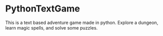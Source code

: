 # PythonTextGame
This is a text based adventure game made in python. Explore a dungeon, learn magic spells, and solve some puzzles.
